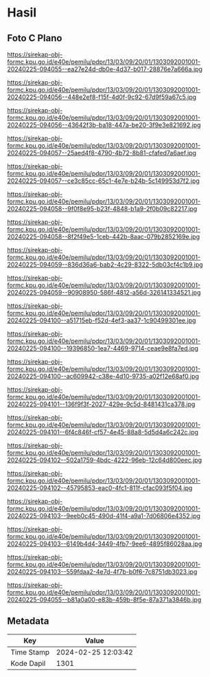 # Hasil

## Foto C Plano

https://sirekap-obj-formc.kpu.go.id/e40e/pemilu/pdpr/13/03/09/20/01/1303092001001-20240225-094055--ea27e24d-db0e-4d37-b017-28876e7a666a.jpg

https://sirekap-obj-formc.kpu.go.id/e40e/pemilu/pdpr/13/03/09/20/01/1303092001001-20240225-094056--448e2ef8-f15f-4d0f-9c92-67d9f59a67c5.jpg

https://sirekap-obj-formc.kpu.go.id/e40e/pemilu/pdpr/13/03/09/20/01/1303092001001-20240225-094056--43642f3b-ba18-447a-be20-3f9e3e821692.jpg

https://sirekap-obj-formc.kpu.go.id/e40e/pemilu/pdpr/13/03/09/20/01/1303092001001-20240225-094057--25aed4f8-4790-4b72-8b81-cfafed7a6aef.jpg

https://sirekap-obj-formc.kpu.go.id/e40e/pemilu/pdpr/13/03/09/20/01/1303092001001-20240225-094057--ce3c85cc-65c1-4e7e-b24b-5c149953d7f2.jpg

https://sirekap-obj-formc.kpu.go.id/e40e/pemilu/pdpr/13/03/09/20/01/1303092001001-20240225-094058--9f0f8e95-b23f-4848-b1a9-2f0b09c82217.jpg

https://sirekap-obj-formc.kpu.go.id/e40e/pemilu/pdpr/13/03/09/20/01/1303092001001-20240225-094058--8f2f49e5-1ceb-442b-8aac-079b2852169e.jpg

https://sirekap-obj-formc.kpu.go.id/e40e/pemilu/pdpr/13/03/09/20/01/1303092001001-20240225-094059--836d36a6-bab2-4c29-8322-5db03cf4c1b9.jpg

https://sirekap-obj-formc.kpu.go.id/e40e/pemilu/pdpr/13/03/09/20/01/1303092001001-20240225-094059--90908950-586f-4812-a56d-326141334521.jpg

https://sirekap-obj-formc.kpu.go.id/e40e/pemilu/pdpr/13/03/09/20/01/1303092001001-20240225-094100--a51715eb-f52d-4ef3-aa37-1c90499301ee.jpg

https://sirekap-obj-formc.kpu.go.id/e40e/pemilu/pdpr/13/03/09/20/01/1303092001001-20240225-094100--19396850-1ea7-4469-9714-ceae9e8fa7ed.jpg

https://sirekap-obj-formc.kpu.go.id/e40e/pemilu/pdpr/13/03/09/20/01/1303092001001-20240225-094100--ac609942-c38e-4d10-9735-a02f12e68af0.jpg

https://sirekap-obj-formc.kpu.go.id/e40e/pemilu/pdpr/13/03/09/20/01/1303092001001-20240225-094101--136f9f3f-2027-429e-9c5d-8481431ca378.jpg

https://sirekap-obj-formc.kpu.go.id/e40e/pemilu/pdpr/13/03/09/20/01/1303092001001-20240225-094101--6f4c846f-cf57-4e45-88a8-5d5d4a6c242c.jpg

https://sirekap-obj-formc.kpu.go.id/e40e/pemilu/pdpr/13/03/09/20/01/1303092001001-20240225-094102--502a1759-4bdc-4222-96eb-12c64d800eec.jpg

https://sirekap-obj-formc.kpu.go.id/e40e/pemilu/pdpr/13/03/09/20/01/1303092001001-20240225-094102--45795853-eac0-4fc1-811f-cfac093f5f04.jpg

https://sirekap-obj-formc.kpu.go.id/e40e/pemilu/pdpr/13/03/09/20/01/1303092001001-20240225-094103--9eeb0c45-490d-41f4-a9a1-7d06806e4352.jpg

https://sirekap-obj-formc.kpu.go.id/e40e/pemilu/pdpr/13/03/09/20/01/1303092001001-20240225-094103--6149b4d4-3449-4fb7-9ee6-4895f86028aa.jpg

https://sirekap-obj-formc.kpu.go.id/e40e/pemilu/pdpr/13/03/09/20/01/1303092001001-20240225-094103--559fdaa2-4e7d-4f7b-b0f6-7c8751db3023.jpg

https://sirekap-obj-formc.kpu.go.id/e40e/pemilu/pdpr/13/03/09/20/01/1303092001001-20240225-094055--b81a0a00-e83b-459b-8f5e-87a371a3846b.jpg


## Metadata

| Key        | Value               |
| ---------- | ------------------- |
| Time Stamp | 2024-02-25 12:03:42 |
| Kode Dapil | 1301                |



